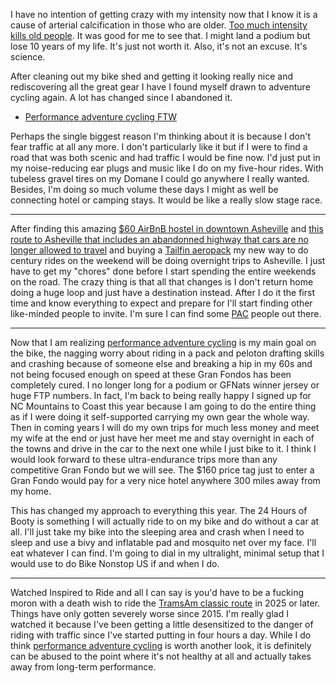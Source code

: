 I have no intention of getting crazy with my intensity now that I know it is a cause of arterial calcification in those who are older. [Too much intensity kills old people](../Fitness/Too%20much%20intensity%20kills%20old%20people.md). It was good for me to see that. I might land a podium but lose 10 years of my life. It's just not worth it. Also, it's not an excuse. It's science.

After cleaning out my bike shed and getting it looking really nice and rediscovering all the great gear I have I found myself drawn to adventure cycling again. A lot has changed since I abandoned it. 

- [Performance adventure cycling FTW](../Outdoor%20sports/Performance%20adventure%20cycling%20FTW.md)

Perhaps the single biggest reason I'm thinking about it is because I don't fear traffic at all any more. I don't particularly like it but if I were to find a road that was both scenic and had traffic I would be fine now. I'd just put in my noise-reducing ear plugs and music like I do on my five-hour rides. With tubeless gravel tires on my Domane I could go anywhere I really wanted. Besides, I'm doing so much volume these days I might as well be connecting hotel or camping stays. It would be like a really slow stage race.

----

After finding this amazing [$60 AirBnB hostel in downtown Asheville](https://www.airbnb.com/rooms/40274759?check_in=2025-05-25&check_out=2025-05-26&guests=1&adults=1&s=67&unique_share_id=41eeba70-5bd1-4f50-bd95-b28c921d0766) and [this route to Asheville that includes an abandonned highway that cars are no longer allowed to travel](https://ridewithgps.com/routes/50930024) and buying a [Tailfin aeropack](../Outdoor%20sports/Best%20performance%20adventure%20cycling%20pack.md) my new way to do century rides on the weekend will be doing overnight trips to Asheville. I just have to get my "chores" done before I start spending the entire weekends on the road. The crazy thing is that all that changes is I don't return home doing a huge loop and just have a destination instead. After I do it the first time and know everything to expect and prepare for I'll start finding other like-minded people to invite. I'm sure I can find some [PAC](../Outdoor%20sports/Performance%20adventure%20cycling%20FTW.md) people out there.

----

Now that I am realizing [performance adventure cycling](../Outdoor%20sports/Performance%20adventure%20cycling%20FTW.md) is my main goal on the bike, the nagging worry about riding in a pack and peloton drafting skills and crashing because of someone else and breaking a hip in my 60s and not being focused enough on speed at these Gran Fondos has been completely cured. I no longer long for a podium or GFNats winner jersey or huge FTP numbers. In fact, I'm back to being really happy I signed up for NC Mountains to Coast this year because I am going to do the entire thing as if I were doing it self-supported carrying my own gear the whole way. Then in coming years I will do my own trips for much less money and meet my wife at the end or just have her meet me and stay overnight in each of the towns and drive in the car to the next one while I just bike to it. I think I would look forward to these ultra-endurance trips more than any competitive Gran Fondo but we will see. The $160 price tag just to enter a Gran Fondo would pay for a very nice hotel anywhere 300 miles away from my home.

This has changed my approach to everything this year. The 24 Hours of Booty is something I will actually ride to on my bike and do without a car at all. I'll just take my bike into the sleeping area and crash when I need to sleep and use a bivy and inflatable pad and mosquito net over my face. I'll eat whatever I can find. I'm going to dial in my ultralight, minimal setup that I would use to do Bike Nonstop US if and when I do.

----

Watched Inspired to Ride and all I can say is you'd have to be a fucking moron with a death wish to ride the [TramsAm classic route](../Outdoor%20sports/Morons%20choose%20TramsAm%20classic%20route.md) in 2025 or later. Things have only gotten severely worse since 2015. I'm really glad I watched it because I've been getting a little desensitized to the danger of riding with traffic since I've started putting in four hours a day. While I do think [performance adventure cycling](../Outdoor%20sports/Performance%20adventure%20cycling%20FTW.md) is worth another look, it is definitely can be abused to the point where it's not healthy at all and actually takes away from long-term performance.